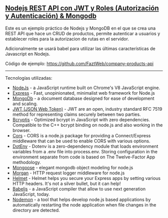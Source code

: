 ## [Nodejs REST API con JWT y Roles (Autorización y Autenticación) & Mongodb](https://www.youtube.com/watch?v=lV7mxivGX_I&t=61s&ab_channel=FaztCode)

Este es un ejemplo práctico de Nodejs y MongoDB en el que se crea una REST API que hace un CRUD de productos, permite autenticar a usuarios y establecer roles para la autorizacion de rutas en el servidor.

Adicionalmente se usará babel para utilizar las últimas características de Javascript en Nodejs.

Código de ejemplo:
https://github.com/FaztWeb/company-products-api

---

Tecnologías utilizadas:

- [NodeJs](https://nodejs.org/es/) - a JavaScript runtime built on Chrome's V8 JavaScript engine.
- [Express](https://expressjs.com/es/) - Fast, unopinionated, minimalist web framework for Node.js
- [MongoDb](https://www.mongodb.com/es) - a document database designed for ease of development and scaling.
- [JWT (JSON Web Token)](https://jwt.io/) - JWT are an open, industry standard RFC 7519 method for representing claims securely between two parties.
- [Bcryptjs](https://www.npmjs.com/package/bcryptjs) - Optimized bcrypt in JavaScript with zero dependencies. Compatible to the C++ bcrypt binding on node.js and also working in the browser.
- [Cors](https://www.npmjs.com/package/cors) - CORS is a node.js package for providing a Connect/Express middleware that can be used to enable CORS with various options.
- [DotEnv](https://www.npmjs.com/package/dotenv) - Dotenv is a zero-dependency module that loads environment variables from a .env file into process.env. Storing configuration in the environment separate from code is based on The Twelve-Factor App methodology.
- [Mongoose](https://mongoosejs.com/) - elegant mongodb object modeling for node.js
- [Morgan](https://www.npmjs.com/package/morgan) - HTTP request logger middleware for node.js
- [Helmet](https://www.npmjs.com/package/helmet) - Helmet helps you secure your Express apps by setting various HTTP headers. It's not a silver bullet, but it can help!
- [Babeljs](https://babeljs.io/) - a JavaScript compiler that allow to use next generation JavaScript, today.
- [Nodemon](https://www.npmjs.com/package/nodemon) - a tool that helps develop node.js based applications by automatically restarting the node application when file changes in the directory are detected.
